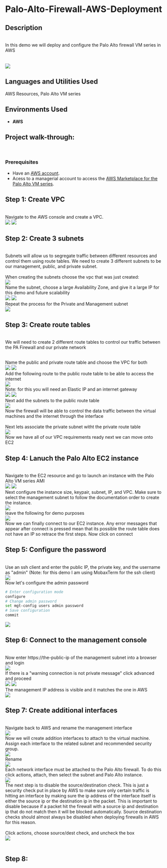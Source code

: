 # Palo-Alto-Firewall-AWS-Deployment
<h2>Description</h2>
<br/> In this demo we will deploy and configure the Palo Alto firewall VM series in AWS
<br />
<br/> <br/>
<img src="https://github.com/user-attachments/assets/9f7da006-4d76-44c3-845a-ced7418ec642"/>


<h2>Languages and Utilities Used</h2>

AWS Resources, Palo Alto VM series

<h2>Environments Used </h2>

- <b> AWS </b>

<h2>Project walk-through:</h2>
<br/>
<p align="center">


### **Prerequisites**  
- Have an [AWS account](https://aws.amazon.com/console/).   
- Acess to a managerial account to access the [AWS Marketplace for the Palo Alto VM series](https://aws.amazon.com/marketplace/pp/prodview-mn63yjbq37n4c).

## Step 1: Create VPC
<br/> Navigate to the AWS console and create a VPC. <br/>
<img src="https://github.com/user-attachments/assets/d4793a17-95e0-47b6-a25f-e97eedf53b64"/>
<img src="https://github.com/user-attachments/assets/224cba1e-ddd7-4603-90a8-ad3725390bdd"/>

## Step 2: Create 3 subnets
<br/> Subnets will allow us to segregate traffic between different resources and control them using route tables. We need to create 3 different subnets to be our management, public, and private subnet. <br/>
<br/> When creating the subnets choose the vpc that was just created: <br/>
<img src="https://github.com/user-attachments/assets/94f354d4-ba6a-4357-8fb4-49073fbacb4f"/>
<br/> Name the subnet, choose a large Availability Zone, and give it a large IP for this demo and future scalability <br/>
<img src="https://github.com/user-attachments/assets/eef72a5b-0f52-47b9-8754-0be379adbc3d"/>
<img src="https://github.com/user-attachments/assets/3036cbb2-6472-4b33-b728-d15897705154"/>
<br/> Repeat the process for the Private and Management subnet <br/>
<img src="https://github.com/user-attachments/assets/06fcd897-d6c4-4ca8-9731-7e80b334fd36"/>



## Step 3: Create route tables

<br/> We will need to create 2 different route tables to control our traffic between the PA Firewall and our private network <br/> 

<br/> Name the public and private route table and choose the VPC for both <br/>
<img src="https://github.com/user-attachments/assets/8acdb9cc-abe2-4ca8-a33f-7ada415b2f54"/>
<img src="https://github.com/user-attachments/assets/5fcc6438-e039-4c31-a48f-c39d42b6b2e5"/>
<br/> Add the following route to the public route table to be able to access the internet <br/>
<img src="https://github.com/user-attachments/assets/6034dabe-1802-404a-9c2a-6c19e318e34b"/>
<br/> Note: for this you will need an Elastic IP and an internet gateway <br/>
<img src="https://github.com/user-attachments/assets/513a7a74-dc41-49a2-a19a-0a7cb8ec0a25"/>
<img src="https://github.com/user-attachments/assets/b213d6e8-72f6-458d-a29d-81acb63eb20e"/>
<br/> Next add the subnets to the public route table <br/>
<img src="https://github.com/user-attachments/assets/a95b6fda-5c27-40c4-9fdd-b7ba0c413072"/>
<br/> Now the firewall will be able to control the data traffic between the virtual machines and the internet through the interface <br/>
<br/> Next lets associate the private subnet witht the private route table <br/>
<img src="https://github.com/user-attachments/assets/90d35746-118e-4be6-9337-e4ef3560eca0"/>
<br/> Now we have all of our VPC requirements ready next we can move onto EC2 <br/>

## Step 4: Lanuch the Palo Alto EC2 instance 
<br/> Navigate to the EC2 resource and go to launch an instance with the Palo Alto VM series AMI <br/>
<img src="https://github.com/user-attachments/assets/4a75a777-2e49-4023-b6ba-15ae2bae5289"/>
<img src="https://github.com/user-attachments/assets/24f8e259-298e-4d74-bbe3-17551691b9c1"/>
<br/> Next configure the instance size, keypair, subnet, IP, and VPC. Make sure to select the management subnet to follow the documentation order to create the instance. <br/>
<img src="https://github.com/user-attachments/assets/7052d47e-642f-4c0b-9ef7-38c1244022c8"/>
<br/> leave the following for demo purposes <br/>
<img src="https://github.com/user-attachments/assets/d4a34a42-9532-4835-bb9f-983d4283dda4"/>
<br/> Now we can finally connect to our EC2 instance. Any error messages that appear after connect is pressed mean that its possible the route table does not have an IP so retrace the first steps. Now click on connect  <br/>


## Step 5: Configure the password
<br/> Use an ssh client and enter the public IP, the private key, and the username as "admin" (Note: for this demo I am using MobaxTerm for the ssh client) <br/>
<img src="https://github.com/user-attachments/assets/adfabb8d-71c6-49c6-a6f9-e786d3cf805e"/>
<br/> Now let's configure the admin password <br/>

```Bash
# Enter configuration mode
configure
# Change admin password
set mgt-config users admin password
# Save configuration
commit
```

<img src="https://github.com/user-attachments/assets/996099b5-e6f3-4399-bd52-1718fdeafae6"/>



## Step 6: Connect to the management console
<br/> Now enter https://the-public-ip of the management subnet into a browser and login <br/>
<img src="https://github.com/user-attachments/assets/2de19887-441c-4ebf-bb12-d4b4336a91cc"/>
<br/> If there is a "warning connection is not private message" click advanced and proceed <br/>
<img src="https://github.com/user-attachments/assets/ccec5c3d-89a1-4b04-9eb0-9f424e76fb28"/>
<img src="https://github.com/user-attachments/assets/980ba748-9ae1-4012-acd8-789ec56dc155"/>
<br/> The management IP address is visible and it matches the one in AWS <br/>
<img src="https://github.com/user-attachments/assets/79ad2e89-3011-4ca2-a18d-d7f2eccdd7c9"/>


## Step 7: Create additional interfaces
<br/> Navigate back to AWS and rename the management interface <br/>
<img src="https://github.com/user-attachments/assets/790bf5d2-4b48-42d1-b456-f019be7ff35e"/>
<br/> Now we will create addition interfaces to attach to the virtual machine. Assign each interface to the related subnet and recommended security group. <br/>
<img src="https://github.com/user-attachments/assets/702b7185-5ca0-4691-b17f-c41241bde04d"/>
<br/> Rename <br/>
<img src="https://github.com/user-attachments/assets/6dc8d782-e1c8-45ed-a7cf-e0ee3591a0a0"/>
<br/> Each network interface must be attached to the Palo Alto firewall. To do this click actions, attach, then select the subnet and Palo Alto instance. <br/>
<img src="https://github.com/user-attachments/assets/f878a9e7-d7d1-4bef-995a-5f2f9ef55bba"/>
<br/> The next step is to disable the source/destination check. This is just a security check put in place by AWS to make sure only certain traffic is hitting an interface by making sure the ip address of the interface itself is either the source ip or the destination ip in the packet. This is important to disable because if a packet hit the firewall with a source ip and destination ip that do not match then it will be blocked automatically. Source destination checks should almost always be disabled when deploying firewalls in AWS for this reason. <br/>
<br/> Click actions, choose source/dest check, and uncheck the box <br/>
<img src="https://github.com/user-attachments/assets/cc110205-fe33-4023-9e6c-6b0921c733c7"/>
<br/>  <br/>
<img src=""/>

## Step 8:
<br/> <br/>
<img src=""/>

